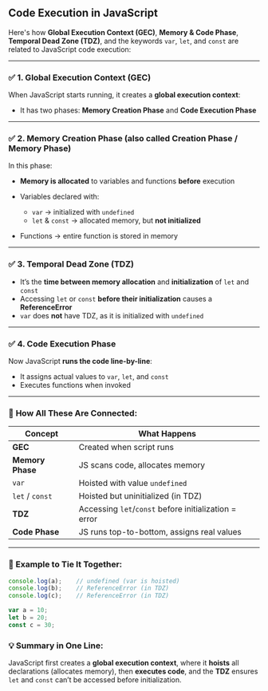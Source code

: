## Code Execution in JavaScript

Here's how **Global Execution Context (GEC)**, **Memory & Code Phase**, **Temporal Dead Zone (TDZ)**, and the keywords `var`, `let`, and `const`  are related to JavaScript code execution:

---

### ✅ **1. Global Execution Context (GEC)**

When JavaScript starts running, it creates a **global execution context**:

* It has two phases: **Memory Creation Phase** and **Code Execution Phase**

---

### ✅ **2. Memory Creation Phase (also called Creation Phase / Memory Phase)**

In this phase:

* **Memory is allocated** to variables and functions **before** execution
* Variables declared with:

  * `var` → initialized with `undefined`
  * `let` & `const` → allocated memory, but **not initialized**
* Functions → entire function is stored in memory

---

### ✅ **3. Temporal Dead Zone (TDZ)**

* It’s the **time between memory allocation** and **initialization** of `let` and `const`
* Accessing `let` or `const` **before their initialization** causes a **ReferenceError**
* `var` does **not** have TDZ, as it is initialized with `undefined`

---

### ✅ **4. Code Execution Phase**

Now JavaScript **runs the code line-by-line**:

* It assigns actual values to `var`, `let`, and `const`
* Executes functions when invoked

---

### 🔁 **How All These Are Connected:**

| Concept          | What Happens                                       |
| ---------------- | -------------------------------------------------- |
| **GEC**          | Created when script runs                           |
| **Memory Phase** | JS scans code, allocates memory                    |
| `var`            | Hoisted with value `undefined`                     |
| `let` / `const`  | Hoisted but uninitialized (in TDZ)                 |
| **TDZ**          | Accessing `let`/`const` before initialization = error |
| **Code Phase**   | JS runs top-to-bottom, assigns real values         |

---

### 🧠 Example to Tie It Together:

```javascript
console.log(a);    // undefined (var is hoisted)
console.log(b);    // ReferenceError (in TDZ)
console.log(c);    // ReferenceError (in TDZ)

var a = 10;
let b = 20;
const c = 30;
```

### 💡 Summary in One Line:

JavaScript first creates a **global execution context**, where it **hoists** all declarations (allocates memory), then **executes code**, and the **TDZ** ensures `let` and `const` can’t be accessed before initialization.


